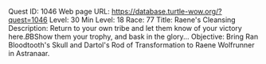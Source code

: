 Quest ID: 1046
Web page URL: https://database.turtle-wow.org/?quest=1046
Level: 30
Min Level: 18
Race: 77
Title: Raene's Cleansing
Description: Return to your own tribe and let them know of your victory here.$B$BShow them your trophy, and bask in the glory...
Objective: Bring Ran Bloodtooth's Skull and Dartol's Rod of Transformation to Raene Wolfrunner in Astranaar.
